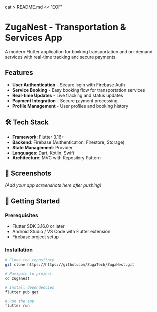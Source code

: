 cat > README.md << 'EOF'
# ZugaNest - Transportation & Services App

A modern Flutter application for booking transportation and on-demand services with real-time tracking and secure payments.

##  Features
- **User Authentication** - Secure login with Firebase Auth
- **Service Booking** - Easy booking flow for transportation services  
- **Real-time Updates** - Live tracking and status updates
- **Payment Integration** - Secure payment processing
- **Profile Management** - User profiles and booking history

## 🛠️ Tech Stack
- **Framework**: Flutter 3.16+
- **Backend**: Firebase (Authentication, Firestore, Storage)
- **State Management**: Provider
- **Languages**: Dart, Kotlin, Swift
- **Architecture**: MVC with Repository Pattern

## 📸 Screenshots
*(Add your app screenshots here after pushing)*

## 🚀 Getting Started

### Prerequisites
- Flutter SDK 3.16.0 or later
- Android Studio / VS Code with Flutter extension
- Firebase project setup

### Installation
```bash
# Clone the repository
git clone https://https://github.com/ZugaTech/ZugaNest.git

# Navigate to project
cd zuganest

# Install dependencies
flutter pub get

# Run the app
flutter run
